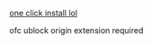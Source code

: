 <a href="https://subscribe.adblockplus.org/?location=https://raw.githubusercontent.com/ledoxmedox/hidemalrating/master/filter.txt&amp;title=hide-mal-rating" rel="nofollow">one click install lol</a></p> ofc ublock origin extension required
